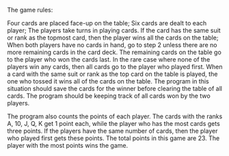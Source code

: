 The game rules:

Four cards are placed face-up on the table;
Six cards are dealt to each player;
The players take turns in playing cards. If the card has the same suit or rank as the topmost card, then the player wins
all the cards on the table;
When both players have no cards in hand, go to step 2 unless there are no more remaining cards in the card deck.
The remaining cards on the table go to the player who won the cards last. In the rare case where none of the players win
any cards, then all cards go to the player who played first.
When a card with the same suit or rank as the top card on the table is played, the one who tossed it wins all of the
cards on the table. The program in this situation should save the cards for the winner before clearing the table of all
cards. The program should be keeping track of all cards won by the two players.

The program also counts the points of each player. The cards with the ranks A, 10, J, Q, K get 1 point each, while the
player who has the most cards gets three points. If the players have the same number of cards, then the player who
played first gets these points. The total points in this game are 23. The player with the most points wins the game.